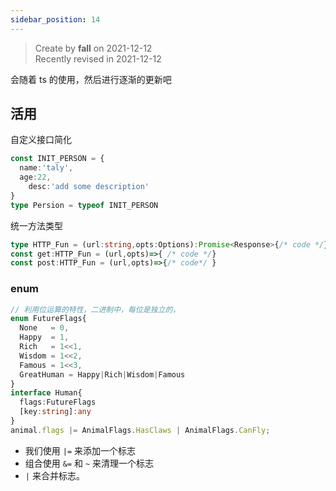```yaml
---
sidebar_position: 14
---
```


> Create by **fall** on 2021-12-12<br/>
> Recently revised in 2021-12-12

会随着 ts 的使用，然后进行逐渐的更新吧

## 活用

自定义接口简化

```ts
const INIT_PERSON = {
  name:'taly',
  age:22,
	desc:'add some description'
}
type Persion = typeof INIT_PERSON
```

统一方法类型

```ts
type HTTP_Fun = (url:string,opts:Options):Promise<Response>{/* code */}
const get:HTTP_Fun = (url,opts)=>{ /* code */}
const post:HTTP_Fun = (url,opts)=>{/* code*/ }
```

### enum

```ts
// 利用位运算的特性，二进制中，每位是独立的，
enum FutureFlags{
  None   = 0,
  Happy  = 1,
  Rich   = 1<<1,
  Wisdom = 1<<2,
  Famous = 1<<3,
  GreatHuman = Happy|Rich|Wisdom|Famous
}
interface Human{
  flags:FutureFlags
  [key:string]:any
}
animal.flags |= AnimalFlags.HasClaws | AnimalFlags.CanFly;
```

- 我们使用 `|=` 来添加一个标志
- 组合使用 `&=` 和 `~` 来清理一个标志
- `|` 来合并标志。
